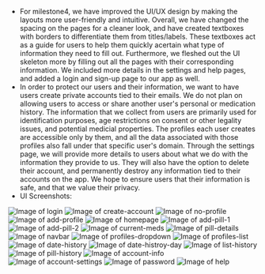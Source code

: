 - For milestone4, we have improved the UI/UX design by making the layouts more user-friendly and intuitive. Overall, we have changed the spacing on the pages for a cleaner look, and have created textboxes with borders to differentiate them from titles/labels. These textboxes act as a guide for users to help them quickly acertain what type of information they need to fill out. Furthermore, we fleshed out the UI skeleton more by filling out all the pages with their corresponding information. We included more details in the settings and help pages, and added a login and sign-up page to our app as well.
- In order to protect our users and their information, we want to have users create private accounts tied to their emails. We do not plan on allowing users to access or share another user's personal or medication history. The information that we collect from users are primarily used for identification purposes, age restrictions on consent or other legality issues, and potential medicial properties. The profiles each user creates are accessible only by them, and all the data associated with those profiles also fall under that specific user's domain. Through the settings page, we will provide more details to users about what we do with the information they provide to us. They will also have the option to delete their account, and permanently destroy any information tied to their accounts on the app. We hope to ensure users that their information is safe, and that we value their privacy. 
- UI Screenshots:

![Image of login](login.png)
![Image of create-account](create-account.png)
![Image of no-profile](no-profile.png)
![Image of add-profile](add-profile.png)
![Image of homepage](homepage.png)
![Image of add-pill-1](add-pill-1.png)
![Image of add-pill-2](add-pill-2.png)
![Image of current-meds](current-meds.png)
![Image of pill-details](pill-details.png)
![Image of navbar](navbar.png)
![Image of profiles-dropdown](profiles-dropdown.png)
![Image of profiles-list](profiles-list.png)
![Image of date-history](date-history.png)
![Image of date-histroy-day](date-history-day.png)
![Image of list-history](list-history.png)
![Image of pill-history](pill-history.png)
![Image of account-info](account-info.png)
![Image of account-settings](account-settings.png)
![Image of password](password.png)
![Image of help](help.png)




